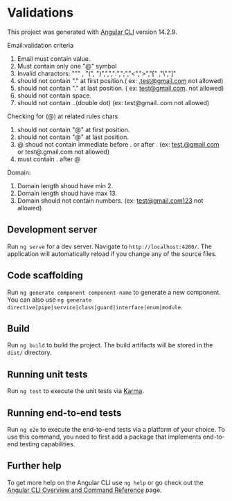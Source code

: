 # Validations

This project was generated with [Angular CLI](https://github.com/angular/angular-cli) version 14.2.9.

Email:validation criteria
1) Email must contain value.
2) Must contain only one  "@" symbol
3) Invalid charactors:  "\"" , "(", ")",",",":",";","<",">","[" ,"\\","]"
4) should not contain  "." at first position.( ex: .test@gmail.com not allowed)
5) should not contain "." at last  position. ( ex: test@gmail.com. not allowed)
6) should not contain space.
7) should not contain ..(double dot)  (ex: test@gmail..com not allowed)

 Checking for (@)
 at related rules chars

1) should not contain "@" at first position. 
2) should not contain "@" at last  position.
3) @ shoud not contain immediate before . or after . (ex: test.@gmail.com or test@.gmail.com not allowed)
4) must contain . after @


Domain:
1) Domain length shoud have min 2.
2) Domain length shoud have max 13.
3) Domain should not contain  numbers. (ex: test@gmail.com123 not allowed)

## Development server

Run `ng serve` for a dev server. Navigate to `http://localhost:4200/`. The application will automatically reload if you change any of the source files.

## Code scaffolding

Run `ng generate component component-name` to generate a new component. You can also use `ng generate directive|pipe|service|class|guard|interface|enum|module`.

## Build

Run `ng build` to build the project. The build artifacts will be stored in the `dist/` directory.

## Running unit tests

Run `ng test` to execute the unit tests via [Karma](https://karma-runner.github.io).

## Running end-to-end tests

Run `ng e2e` to execute the end-to-end tests via a platform of your choice. To use this command, you need to first add a package that implements end-to-end testing capabilities.

## Further help

To get more help on the Angular CLI use `ng help` or go check out the [Angular CLI Overview and Command Reference](https://angular.io/cli) page.
